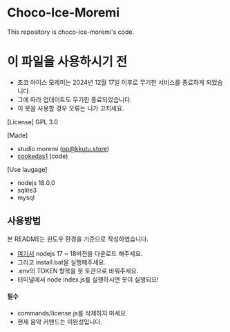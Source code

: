 # Choco-Ice-Moremi
This repository is choco-ice-moremi's code.

# 이 파일을 사용하시기 전
- 초코 아이스 모레미는 2024년 12월 17일 이후로 무기한 서비스를 종료하게 되었습니다.
- 그에 따라 업데이트도 무기한 종료되었습니다.
- 이 봇을 사용할 경우 오류는 니가 고치세요.

[License]
GPL 3.0

[Made]
- studio moremi (op@kkutu.store)
 - [cookedas1](https://github.com/cookedas1) (code)

[Use laugage]
- nodejs 18.0.0
- sqlite3
- mysql

## 사용방법
본 README는 윈도우 환경을 기준으로 작성하였습니다.

- [여기서](https://nodejs.org) nodejs 17 ~ 18버전을 다운로드 해주세요.
- 그리고 install.bat을 실행해주세요.
- .env의 TOKEN 항목을 봇 토큰으로 바꿔주세요.
- 터미널에서 node index.js를 실행하시면 봇이 실행되요!

#### 필수
- commands/license.js를 삭제하지 마세요.
- 현재 음악 커맨드는 미완성입니다.